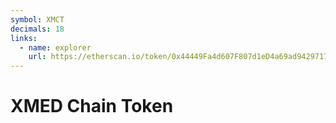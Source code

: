 ```yaml
---
symbol: XMCT
decimals: 18
links:
  - name: explorer
    url: https://etherscan.io/token/0x44449Fa4d607F807d1eD4a69ad942971728391C8
---
```


# XMED Chain Token
